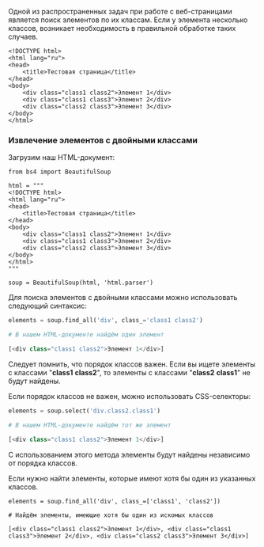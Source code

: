 Одной из распространенных задач при работе с веб-страницами является поиск элементов по их классам. Если у элемента несколько классов, возникает необходимость в правильной обработке таких случаев.

```php-template
<!DOCTYPE html>
<html lang="ru">
<head>
    <title>Тестовая страница</title>
</head>
<body>
    <div class="class1 class2">Элемент 1</div>
    <div class="class1 class3">Элемент 2</div>
    <div class="class2 class3">Элемент 3</div>
</body>
</html>
```

### Извлечение элементов с двойными классами

Загрузим наш HTML-документ:

```php-template
from bs4 import BeautifulSoup

html = """
<!DOCTYPE html>
<html lang="ru">
<head>
    <title>Тестовая страница</title>
</head>
<body>
    <div class="class1 class2">Элемент 1</div>
    <div class="class1 class3">Элемент 2</div>
    <div class="class2 class3">Элемент 3</div>
</body>
</html>
"""

soup = BeautifulSoup(html, 'html.parser')
```

Для поиска элементов с двойными классами можно использовать следующий синтаксис:

```python
elements = soup.find_all('div', class_='class1 class2')

# В нашем HTML-документе найдём один элемент 

[<div class="class1 class2">Элемент 1</div>]
```

Следует помнить, что порядок классов важен. Если вы ищете элементы с классами "**class1** **class2**", то элементы с классами "**class2** **class1**" не будут найдены.

Если порядок классов не важен, можно использовать CSS-селекторы:

```python
elements = soup.select('div.class2.class1')

# В нашем HTML-документе найдём тот же элемент

[<div class="class1 class2">Элемент 1</div>]
```

С использованием этого метода элементы будут найдены независимо от порядка классов.

Если нужно найти элементы, которые имеют хотя бы один из указанных классов.

```applescript
elements = soup.find_all('div', class_=['class1', 'class2'])

# Найдём элементы, имеющие хотя бы один из искомых классов

[<div class="class1 class2">Элемент 1</div>, <div class="class1 class3">Элемент 2</div>, <div class="class2 class3">Элемент 3</div>]
```